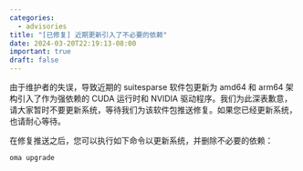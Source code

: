 ```yaml
---
categories:
  - advisories
title: "[已修复] 近期更新引入了不必要的依赖"
date: 2024-03-20T22:19:13-08:00
important: true
draft: false
---
```


由于维护者的失误，导致近期的 suitesparse 软件包更新为 amd64 和 arm64 架构引入了作为强依赖的 CUDA 运行时和 NVIDIA 驱动程序。我们为此深表歉意，请大家暂时不要更新系统，等待我们为该软件包推送修复。如果您已经更新系统，也请耐心等待。

在修复推送之后，您可以执行如下命令以更新系统，并删除不必要的依赖：

```bash
oma upgrade
```
